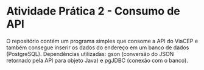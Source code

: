 # Atividade Prática 2 - Consumo de API

O repositório contém um programa simples que consome a API do ViaCEP e também consegue inserir os dados do endereço em um banco de dados (PostgreSQL). Dependências utilizadas: gson (conversão do JSON retornado pela API para objeto Java) e pgJDBC (conexão com o banco).
